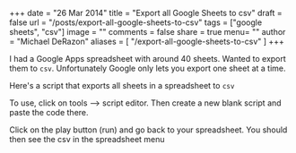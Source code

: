 +++
date = "26 Mar 2014"
title = "Export all Google Sheets to csv"
draft = false
url = "/posts/export-all-google-sheets-to-csv"
tags = ["google sheets", "csv"]
image = ""
comments = false
share = true
menu= ""
author = "Michael DeRazon"
aliases = [
    "/export-all-google-sheets-to-csv"
]
+++

I had a Google Apps spreadsheet with around 40 sheets. Wanted to export them to `csv`. Unfortunately Google only lets you export one sheet at a time.

Here's a script that exports all sheets in a spreadsheet to `csv`

<script src="https://gist.github.com/mderazon/9655893.js"></script>



To use, click on tools --> script editor. Then create a new blank script and paste the code there.

Click on the play button (run) and go back to your spreadsheet. You should then see the csv in the spreadsheet menu
